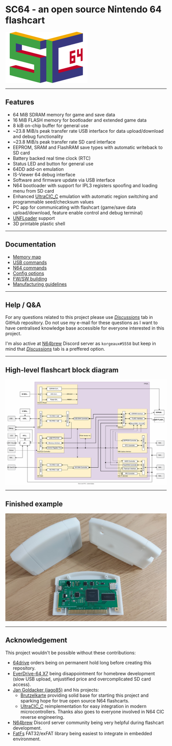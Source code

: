 # SC64 - an open source Nintendo 64 flashcart

[<img src="assets/sc64_logo_256_160.png" />](assets/sc64_logo_256_160.png)

---

## Features
 - 64 MiB SDRAM memory for game and save data
 - 16 MiB FLASH memory for bootloader and extended game data
 - 8 kiB on-chip buffer for general use
 - ~23.8 MiB/s peak transfer rate USB interface for data upload/download and debug functionality
 - ~23.8 MiB/s peak transfer rate SD card interface
 - EEPROM, SRAM and FlashRAM save types with automatic writeback to SD card
 - Battery backed real time clock (RTC)
 - Status LED and button for general use
 - 64DD add-on emulation
 - IS-Viewer 64 debug interface
 - Software and firmware update via USB interface
 - N64 bootloader with support for IPL3 registers spoofing and loading menu from SD card
 - Enhanced [UltraCIC_C](https://github.com/jago85/UltraCIC_C) emulation with automatic region switching and programmable seed/checksum values
 - PC app for communicating with flashcart (game/save data upload/download, feature enable control and debug terminal)
 - [UNFLoader](https://github.com/buu342/N64-UNFLoader) support
 - 3D printable plastic shell

---

## Documentation

- [Memory map](./docs/01_memory_map.md)
- [USB commands](./docs/02_usb_commands.md)
- [N64 commands](./docs/03_n64_commands.md)
- [Config options](./docs/04_config_options.md)
- [FW/SW building](./docs/05_fw_sw_building.md)
- [Manufacturing guidelines](./docs/06_manufacturing_guidelines.md)

---

## Help / Q&A

For any questions related to this project please use [*Discussions*](./discussions) tab in GitHub repository.
Do not use my e-mail for these questions as I want to have centralised knowledge base accessible for everyone interested in this project.

I'm also active at [N64brew](https://discord.gg/WqFgNWf) Discord server as `korgeaux#5558` but keep in mind that [*Discussions*](./discussions) tab is a preffered option.

---

## High-level flashcart block diagram

[<img src="assets/sc64_block_diagram.svg" alt="SC64 block diagram" width="800" />](assets/sc64_block_diagram.svg)

---

## Finished example

[<img src="assets/sc64_finished_example.jpg" alt="SC64 finished example" width="800" />](assets/sc64_finished_example.jpg)

---

## Acknowledgement

This project wouldn't be possible without these contributions:

- [64drive](https://64drive.retroactive.be) orders being on permanent hold long before creating this repository.
- [EverDrive-64 X7](https://krikzz.com/our-products/cartridges/ed64x7.html) being disappointment for homebrew development (slow USB upload, unjustified price and overcomplicated SD card access).
- [Jan Goldacker (jago85)](https://github.com/jago85) and his projects:
  - [Brutzelkarte](https://github.com/jago85/Brutzelkarte_FPGA) providing solid base for starting this project and sparking hope for true open source N64 flashcarts.
  - [UltraCIC_C](https://github.com/jago85/UltraCIC_C) reimplementation for easy integration in modern microcontrollers. Thanks also goes to everyone involved in N64 CIC reverse engineering.
- [N64brew](https://discord.gg/WqFgNWf) Discord server community being very helpful during flashcart development.
- [FatFs](http://elm-chan.org/fsw/ff/00index_e.html) FAT32/exFAT library being easiest to integrate in embedded environment.
